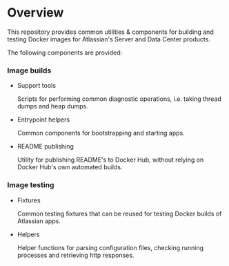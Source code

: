 # Overview

This repository provides common utilities & components for building and testing Docker
images for Atlassian's Server and Data Center products.

The following components are provided:

### Image builds

* Support tools

   Scripts for performing common diagnostic operations, i.e. taking thread dumps and heap
   dumps.

* Entrypoint helpers

   Common components for bootstrapping and starting apps.

* README publishing

   Utility for publishing README's to Docker Hub, without relying on Docker Hub's own
   automated builds.

### Image testing

* Fixtures

   Common testing fixtures that can be reused for testing Docker builds of Atlassian
   apps.

* Helpers

   Helper functions for parsing configuration files, checking running processes and
   retrieving http responses.


